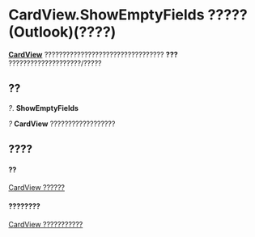 
# CardView.ShowEmptyFields ????? (Outlook)(????)

 **[CardView](cdac229b-f2b6-9ecb-e1a7-b53509426570.md)** ????????????????????????????????? **???** ????????????????????/?????


## ??

 _?_. **ShowEmptyFields**

 _?_ **CardView** ??????????????????


## ????


#### ??


[CardView ??????](cdac229b-f2b6-9ecb-e1a7-b53509426570.md)
#### ????????


[CardView ???????????](http://msdn.microsoft.com/library/8b9eda10-1ece-c961-e432-3fca6dfb4f07%28Office.15%29.aspx)